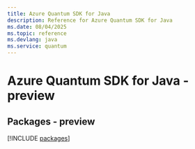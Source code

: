 ```yaml
---
title: Azure Quantum SDK for Java
description: Reference for Azure Quantum SDK for Java
ms.date: 08/04/2025
ms.topic: reference
ms.devlang: java
ms.service: quantum
---
```

# Azure Quantum SDK for Java - preview
## Packages - preview
[!INCLUDE [packages](quantum-index.md)]